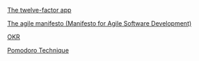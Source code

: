 [The twelve-factor app](https://12factor.net/)

[The agile manifesto (Manifesto for Agile Software Development)](https://agilemanifesto.org/)

[OKR](https://rework.withgoogle.com/guides/set-goals-with-okrs/steps/introduction/)

[Pomodoro Technique](https://francescocirillo.com/pages/pomodoro-technique)